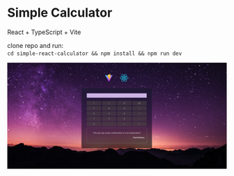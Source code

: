 # Simple Calculator

React + TypeScript + Vite

clone repo and run: <br>
`cd simple-react-calculator && npm install && npm run dev`

<img src='./src//assets/calculator_print.png'>

